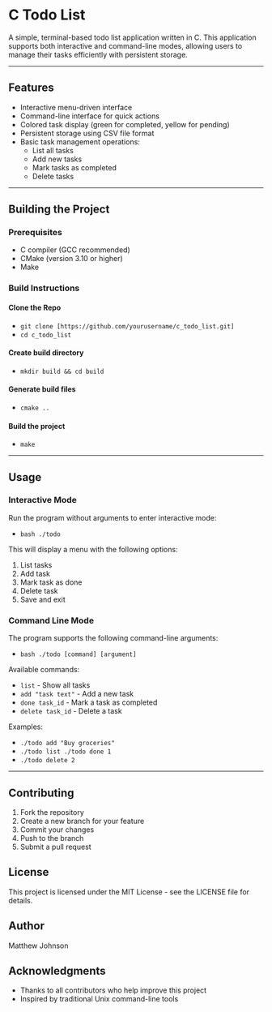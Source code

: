 # C Todo List

A simple, terminal-based todo list application written in C. This application supports both interactive and command-line modes, allowing users to manage their tasks efficiently with persistent storage.
***
## Features

- Interactive menu-driven interface
- Command-line interface for quick actions
- Colored task display (green for completed, yellow for pending)
- Persistent storage using CSV file format
- Basic task management operations:
  - List all tasks
  - Add new tasks
  - Mark tasks as completed
  - Delete tasks
***
## Building the Project

### Prerequisites

- C compiler (GCC recommended)
- CMake (version 3.10 or higher)
- Make

### Build Instructions

#### Clone the Repo
- `git clone [https://github.com/yourusername/c_todo_list.git]`
- `cd c_todo_list`

#### Create build directory
- `mkdir build && cd build`

#### Generate build files
- `cmake ..`

#### Build the project
- `make`

***

## Usage

### Interactive Mode

Run the program without arguments to enter interactive mode:
- `bash ./todo`

This will display a menu with the following options:
1. List tasks
2. Add task
3. Mark task as done
4. Delete task
5. Save and exit

### Command Line Mode

The program supports the following command-line arguments:
- `bash ./todo [command] [argument]`

Available commands:
- `list` - Show all tasks
- `add "task text"` - Add a new task
- `done task_id` - Mark a task as completed
- `delete task_id` - Delete a task

Examples:
- `./todo add "Buy groceries"`
- `./todo list ./todo done 1`
- `./todo delete 2`

***
## Contributing

1. Fork the repository
2. Create a new branch for your feature
3. Commit your changes
4. Push to the branch
5. Submit a pull request

## License

This project is licensed under the MIT License - see the LICENSE file for details.

## Author

Matthew Johnson

## Acknowledgments

- Thanks to all contributors who help improve this project
- Inspired by traditional Unix command-line tools